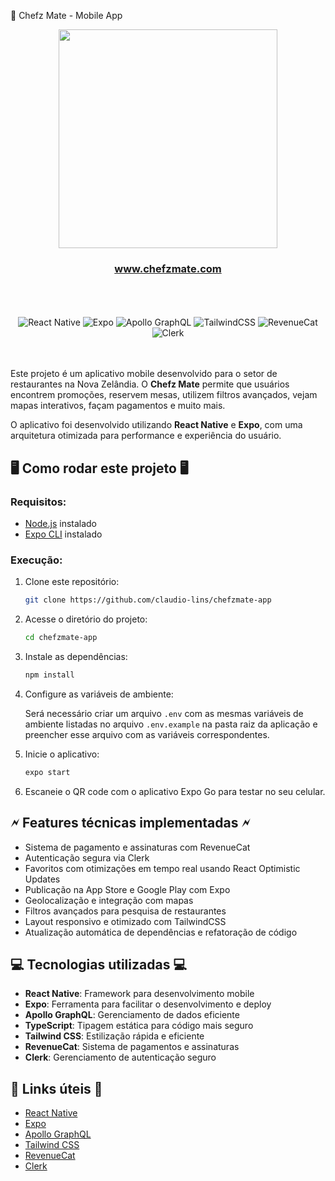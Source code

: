 📱 Chefz Mate - Mobile App

<div align="center">
<img src="https://github.com/claudio-lins-dev/chefzmate-app/blob/main/assets/logo.png?raw=true" width="350" />
</div>

<div align="center">
  <h3><a href="https://www.chefzmate.com" target="_blank">www.chefzmate.com</a></h3>
</div>

<br/>
<br/>
<br/>

<div align="center" data-badges>
  <img src="https://img.shields.io/badge/reactnative-%2361DAFB.svg?style=for-the-badge&logo=react&logoColor=white" alt="React Native" />
  <img src="https://img.shields.io/badge/expo-%23000000.svg?style=for-the-badge&logo=expo&logoColor=white" alt="Expo" />
  <img src="https://img.shields.io/badge/apollo%20graphql-%233311ff.svg?style=for-the-badge&logo=apollo-graphql&logoColor=white" alt="Apollo GraphQL" />
  <img src="https://img.shields.io/badge/tailwindcss-%2338B2AC.svg?style=for-the-badge&logo=tailwind-css&logoColor=white" alt="TailwindCSS" />
  <img src="https://img.shields.io/badge/revenuecat-%23FF4081.svg?style=for-the-badge&logo=revenuecat&logoColor=white" alt="RevenueCat" />
  <img src="https://img.shields.io/badge/clerk-%23000000.svg?style=for-the-badge&logo=clerk&logoColor=white" alt="Clerk" />
</div>

<br/>
<br/>

Este projeto é um aplicativo mobile desenvolvido para o setor de restaurantes na Nova Zelândia. O **Chefz Mate** permite que usuários encontrem promoções, reservem mesas, utilizem filtros avançados, vejam mapas interativos, façam pagamentos e muito mais.

O aplicativo foi desenvolvido utilizando **React Native** e **Expo**, com uma arquitetura otimizada para performance e experiência do usuário.

## 🖥️ Como rodar este projeto 🖥️

### Requisitos:

- [Node.js](https://nodejs.org/pt) instalado
- [Expo CLI](https://docs.expo.dev/get-started/installation/) instalado

### Execução:

1. Clone este repositório:

   ```sh
   git clone https://github.com/claudio-lins/chefzmate-app
   ```

2. Acesse o diretório do projeto:

   ```sh
   cd chefzmate-app
   ```

3. Instale as dependências:

   ```sh
   npm install
   ```

4. Configure as variáveis de ambiente:

   Será necessário criar um arquivo `.env` com as mesmas variáveis de ambiente listadas no arquivo `.env.example` na pasta raiz da aplicação e preencher esse arquivo com as variáveis correspondentes.

5. Inicie o aplicativo:

   ```sh
   expo start
   ```

6. Escaneie o QR code com o aplicativo Expo Go para testar no seu celular.

## 🗲️ Features técnicas implementadas 🗲️

- Sistema de pagamento e assinaturas com RevenueCat
- Autenticação segura via Clerk
- Favoritos com otimizações em tempo real usando React Optimistic Updates
- Publicação na App Store e Google Play com Expo
- Geolocalização e integração com mapas
- Filtros avançados para pesquisa de restaurantes
- Layout responsivo e otimizado com TailwindCSS
- Atualização automática de dependências e refatoração de código

## 💻 Tecnologias utilizadas 💻

- **React Native**: Framework para desenvolvimento mobile
- **Expo**: Ferramenta para facilitar o desenvolvimento e deploy
- **Apollo GraphQL**: Gerenciamento de dados eficiente
- **TypeScript**: Tipagem estática para código mais seguro
- **Tailwind CSS**: Estilização rápida e eficiente
- **RevenueCat**: Sistema de pagamentos e assinaturas
- **Clerk**: Gerenciamento de autenticação seguro

## 💎 Links úteis 💎

- [React Native](https://reactnative.dev/docs/getting-started)
- [Expo](https://docs.expo.dev/)
- [Apollo GraphQL](https://www.apollographql.com/docs/)
- [Tailwind CSS](https://tailwindcss.com/docs)
- [RevenueCat](https://www.revenuecat.com/docs)
- [Clerk](https://clerk.com/docs)

